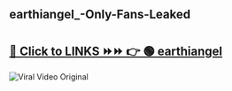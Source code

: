 
 ## earthiangel_-Only-Fans-Leaked

# <h2><a href="https://clipsfans.com/earthiangel_&ref=git">🔗 Click to LINKS ⏩⏩ 👉 🟢 earthiangel  </a></h2>

<a href="https://clipsfans.com/earthiangel_&ref=git" rel="nofollow" data-target="animated-image.originalLink"><img src="https://i.ibb.co.com/xMMVF88/686577567.gif" alt="Viral Video Original" style="max-width: 100%; display: inline-block;" data-target="animated-image.originalImage"></a>
